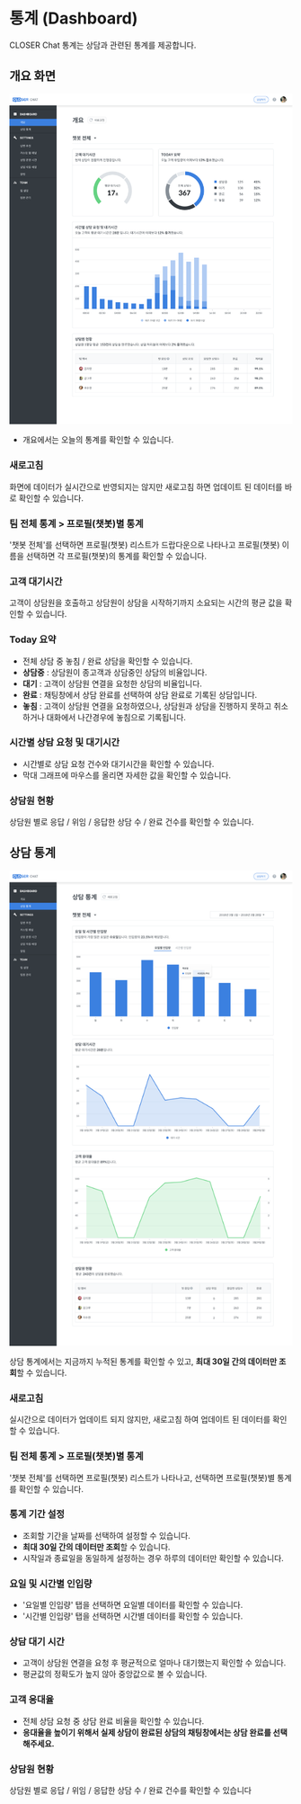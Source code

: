 # 통계 \(Dashboard\)

CLOSER Chat 통계는 상담과 관련된 통계를 제공합니다.

## 개요 화면 <a id="overview"></a>

![DASHBOARD &amp;gt; &#xAC1C;&#xC694; &#xD654;&#xBA74; &#xC608;&#xC2DC;](../.gitbook/assets/openbeta_chat_setting_dashboard_.png)

* 개요에서는 오늘의 통계를 확인할 수 있습니다.

### 새로고침 <a id="refresh"></a>

화면에 데이터가 실시간으로 반영되지는 않지만 새로고침 하면 업데이트 된 데이터를 바로 확인할 수 있습니다.

### 팀 전체 통계 &gt; 프로필\(챗봇\)별 통계 <a id="team-profile-statistics"></a>

'챗봇 전체'를 선택하면 프로필\(챗봇\) 리스트가 드랍다운으로 나타나고 프로필\(챗봇\) 이름을 선택하면 각 프로필\(챗봇\)의 통계를 확인할 수 있습니다.

### 고객 대기시간 <a id="waiting-time"></a>

고객이 상담원을 호출하고 상담원이 상담을 시작하기까지 소요되는 시간의 평균 값을 확인할 수 있습니다.

### Today 요약

* 전체 상담 중 놓침 / 완료 상담을 확인할 수 있습니다.
* **상담중** : 상담원이 종고객과 상담중인 상담의 비율입니다.
* **대기** : 고객이 상담원 연결을 요청한 상담의 비율입니다.
* **완료** : 채팅창에서 상담 완료를 선택하여 상담 완료로 기록된 상담입니다.
* **놓침** : 고객이 상담원 연결을 요청하였으나, 상담원과 상담을 진행하지 못하고 취소하거나 대화에서 나간경우에 놓침으로 기록됩니다.

### 시간별 상담 요청 및 대기시간 <a id="hourly-agent-call"></a>

* 시간별로 상담 요청 건수와 대기시간을 확인할 수 있습니다.
* 막대 그래프에 마우스를 올리면 자세한 값을 확인할 수 있습니다.

### 상담원 현황 <a id="agent-status"></a>

상담원 별로 응답 / 위임 / 응답한 상담 수 / 완료 건수를 확인할 수 있습니다.

## 상담 통계 <a id="conversation-statistics"></a>

![DASHBOARD &amp;gt; &#xC0C1;&#xB2F4; &#xD1B5;&#xACC4; &#xD654;&#xBA74; &#xC608;&#xC2DC;](../.gitbook/assets/openbeta_chat_setting_dashboard_%20%281%29.png)

상담 통계에서는 지금까지 누적된 통계를 확인할 수 있고, **최대 30일 간의 데이터만 조회**할 수 있습니다.

### 새로고침 <a id="refresh-2"></a>

실시간으로 데이터가 업데이트 되지 않지만, 새로고침 하여 업데이트 된 데이터를 확인할 수 있습니다.

### 팀 전체 통계 &gt; 프로필\(챗봇\)별 통계 <a id="team-profile-statistics-2"></a>

'챗봇 전체'를 선택하면 프로필\(챗봇\) 리스트가 나타나고, 선택하면 프로필\(챗봇\)별 통계를 확인할 수 있습니다.

### 통계 기간 설정 <a id="statistics-period"></a>

* 조회할 기간을 날짜를 선택하여 설정할 수 있습니다.
* **최대 30일 간의 데이터만 조회**할 수 있습니다.
* 시작일과 종료일을 동일하게 설정하는 경우 하루의 데이터만 확인할 수 있습니다.

### 요일 및 시간별 인입량 <a id="hourly-incoming"></a>

* '요일별 인입량' 탭을 선택하면 요일별 데이터를 확인할 수 있습니다.
* '시간별 인입량' 탭을 선택하면 시간별 데이터를 확인할 수 있습니다.

### 상담 대기 시간 <a id="waiting-time"></a>

* 고객이 상담원 연결을 요청 후 평균적으로 얼마나 대기했는지 확인할 수 있습니다.
* 평균값의 정확도가 높지 않아 중앙값으로 볼 수 있습니다.

### 고객 응대율 <a id="response-rate"></a>

* 전체 상담 요청 중 상담 완료 비율을 확인할 수 있습니다.
* **응대율을 높이기 위해서 실제 상담이 완료된 상담의 채팅창에서는 상담 완료를 선택해주세요.**

### 상담원 현황 <a id="agent-status-2"></a>

상담원 별로 응답 / 위임 / 응답한 상담 수 / 완료 건수를 확인할 수 있습니다



